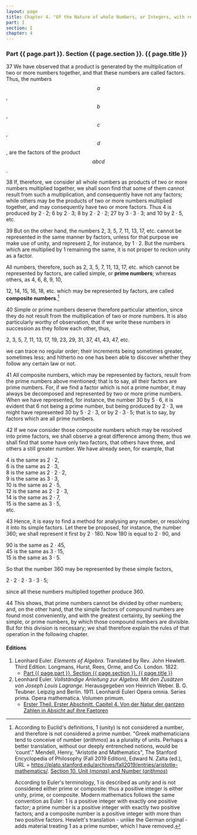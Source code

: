 ```yaml
---
layout: page
title: Chapter 4. "Of the Nature of whole Numbers, or Integers, with respect to their Factors."
part: I
section: I
chapter: 4
---
```


### Part {{ page.part }}. Section {{ page.section }}. {{ page.title }}

<span class="art">37</span> We have observed that a product is generated by the
multiplication of two or more numbers together, and that
these numbers are called factors. Thus, the numbers
$$a$$, $$b$$, $$c$$, $$d$$, are the factors of the product $$abcd$$.

<span class="art">38</span> If, therefore, we consider all whole numbers as products of two or more numbers
multiplied together, we shall soon find that some of them cannot result from such a
multiplication, and consequently have not any factors; while others may be the
products of two or more numbers multiplied together, and may consequently have two or more
factors. Thus 4 is produced by 2 · 2; 6 by 2 · 3; 8 by
2 · 2 · 2; 27 by 3 · 3 · 3; and 10 by 2 · 5, etc.

<span class="art">39</span> But on the other hand, the numbers 2, 3, 5, 7, 11,
13, 17, etc. cannot be represented in the same manner by
factors, unless for that purpose we make use of unity, and
represent 2, for instance, by 1 · 2. But the numbers
which are multiplied by 1 remaining the same, it is not
proper to reckon unity as a factor.

All numbers, therefore, such as 2, 3, 5, 7, 11, 13, 17,
etc. which cannot be represented by factors, are called
simple, or **prime numbers**; whereas others, as 4, 6, 8, 9, 10,

12, 14, 15, 16, 18, etc. which may be represented by
factors, are called **composite numbers**.[^1]

[^1]: According to Euclid's definitions, 1 (unity) is not considered a number, and therefore is not considered a prime number. "Greek mathematicians tend to conceive of number (*arithmos*) as a plurality of units. Perhaps a better translation, without our deeply entrenched notions, would be ‘count’." Mendell, Henry, "Aristotle and Mathematics", The Stanford Encyclopedia of Philosophy (Fall 2019 Edition), Edward N. Zalta (ed.), URL = <https://plato.stanford.edu/archives/fall2019/entries/aristotle-mathematics/>. [Section 10. Unit (*monas*) and Number (*arithmos*)](https://plato.stanford.edu/entries/aristotle-mathematics/#10)

    According to Euler's terminology, 1 is described as *unity* and is not considered either prime or composite: thus a positive integer is either unity, prime, or composite. Modern mathematics follows the same convention as Euler: 1 is a positive integer with exactly one positive factor; a prime number is a positive integer with exactly two positive factors; and a composite number is a positive integer with more than two positive factors. Hewlett's translation - unlike the German original -  adds material treating 1 as a prime number, which I have removed.

<span class="art">40</span> Simple or prime numbers deserve therefore particular attention, since they do not result
from the multiplication of two or more numbers. It is also particularly
worthy of observation, that if we write these numbers in succession as they follow each other, thus,

2, 3, 5, 7, 11, 13, 17, 19, 23, 29, 31, 37, 41, 43, 47, etc.

we can trace no regular order; their increments being sometimes greater, sometimes less; and
hitherto no one has been able to discover whether they follow any certain law or not.

<span class="art">41</span> All composite numbers, which may be represented
by factors, result from the prime numbers above mentioned;
that is to say, all their factors are prime numbers. For, if
we find a factor which is not a prime number, it may always
be decomposed and represented by two or more prime numbers. When we have represented, for instance, the number
30 by 5 · 6, it is evident that 6 not being a prime number,
but being produced by 2 · 3, we might have represented
30 by 5 · 2 · 3, or by 2 · 3 · 5; that is to say, by factors which are all prime numbers.

<span class="art">42</span> If we now consider those composite numbers which may
be resolved into prime factors, we shall observe a great difference among them; thus we shall
find that some have
only two factors, that others have three, and others a still
greater number. We have already seen, for example,
that

4 is the same as 2 · 2,  
6 is the same as 2 · 3,  
8 is the same as 2 · 2 · 2,  
9 is the same as 3 · 3,  
10 is the same as 2 · 5,  
12 is the same as 2 · 2 · 3,  
14 is the same as 2 · 7,  
15 is the same as 3 · 5,  
etc.

<span class="art">43</span> Hence, it is easy to find a method for analysing any
number, or resolving it into its simple factors. Let there be
proposed, for instance, the number 360; we shall represent
it first by 2 · 180. Now 180 is equal to 2 · 90, and

90 is the same as 2 · 45,  
45 is the same as 3 · 15,  
15 is the same as 3 · 5.

So that the number 360 may be represented by these
simple factors,

2 · 2 · 2 · 3 · 3 · 5;

since all these
numbers multiplied together produce 360.

<span class="art">44</span> This shows, that prime numbers cannot be divided
by other numbers; and, on the other hand, that the simple
factors of compound numbers are found most conveniently,
and with the greatest certainty, by seeking the simple, or
prime numbers, by which those compound numbers are
divisible. But for this division is necessary; we shall therefore
explain the rules of that operation in the following
chapter.


#### Editions

1. Leonhard Euler. *Elements of Algebra*. Translated by Rev. John Hewlett. Third Edition. Longmans, Hurst, Rees, Orme, and Co. London. 1822.
    - [Part {{ page.part }}. Section {{ page.section }}. {{ page.title }}](/assets/euler/en/I-4.pdf)
2. Leonhard Euler. *Vollständige Anleitung zur Algebra. Mit den Zusätzen von Joseph Louis Lagrange.* Herausgegeben von Heinrich Weber. B. G. Teubner. Leipzig and Berlin. 1911. Leonhardi Euleri Opera omnia. Series prima. Opera mathematica. Volumen primum.
    - [Erster Theil. Erster Abschnitt. Capitel 4. Von der Natur der gantzen Zahlen in Absicht auf ihre Faetoren](/assets/euler/de/I-I-4.pdf)